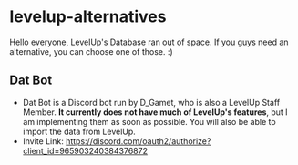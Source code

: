 # levelup-alternatives

Hello everyone,
LevelUp's Database ran out of space. If you guys need an alternative, you can choose one of those. :)

## Dat Bot
- Dat Bot is a Discord bot run by D_Gamet, who is also a LevelUp Staff Member. **It currently does not have much of LevelUp's features**, but I am implementing them as soon as possible. You will also be able to import the data from LevelUp.
- Invite Link: https://discord.com/oauth2/authorize?client_id=965903240384376872
